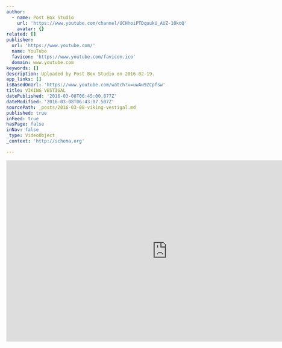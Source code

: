 ```yaml
---
author:
  - name: Post Box Studio
    url: 'https://www.youtube.com/channel/UCHhoiPTDquukU_AUZ-10koQ'
    avatar: {}
related: []
publisher:
  url: 'https://www.youtube.com/'
  name: YouTube
  favicon: 'https://www.youtube.com/favicon.ico'
  domain: www.youtube.com
keywords: []
description: Uploaded by Post Box Studio on 2016-02-19.
app_links: []
isBasedOnUrl: 'https://www.youtube.com/watch?v=uwAw9ZCpfsw'
title: VIKING VESTIGAL
datePublished: '2016-03-08T06:45:00.877Z'
dateModified: '2016-03-08T06:43:07.507Z'
sourcePath: _posts/2016-03-08-viking-vestigal.md
published: true
inFeed: true
hasPage: false
inNav: false
_type: VideoObject
_context: 'http://schema.org'

---
```

<iframe src="https://cdn.embedly.com/widgets/media.html?src=https%3A%2F%2Fwww.youtube.com%2Fembed%2FuwAw9ZCpfsw%3Ffeature%3Doembed&amp;url=https%3A%2F%2Fwww.youtube.com%2Fwatch%3Fv%3DuwAw9ZCpfsw&amp;image=https%3A%2F%2Fi.ytimg.com%2Fvi%2FuwAw9ZCpfsw%2Fhqdefault.jpg&amp;key=b7d04c9b404c499eba89ee7072e1c4f7&amp;type=text%2Fhtml&amp;schema=youtube" width="854" height="480" scrolling="no" frameborder="0" allowfullscreen="allowfullscreen" style=""></iframe>